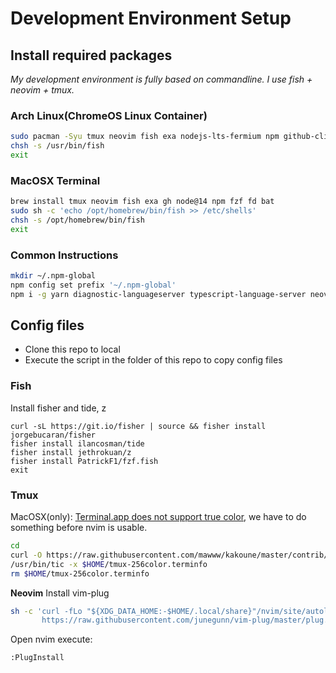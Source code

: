 # Development Environment Setup

## Install required packages
*My development environment is fully based on commandline. I use fish + neovim + tmux.*

### Arch Linux(ChromeOS Linux Container)
```bash
sudo pacman -Syu tmux neovim fish exa nodejs-lts-fermium npm github-cli fzf fd bat
chsh -s /usr/bin/fish
exit
```

### MacOSX Terminal
```bash
brew install tmux neovim fish exa gh node@14 npm fzf fd bat
sudo sh -c 'echo /opt/homebrew/bin/fish >> /etc/shells'
chsh -s /opt/homebrew/bin/fish
exit
```

### Common Instructions
```bash
mkdir ~/.npm-global
npm config set prefix '~/.npm-global'
npm i -g yarn diagnostic-languageserver typescript-language-server neovim
```

## Config files
- Clone this repo to local
- Execute the script in the folder of this repo to copy config files

### Fish
Install fisher and tide, z
```
curl -sL https://git.io/fisher | source && fisher install jorgebucaran/fisher
fisher install ilancosman/tide
fisher install jethrokuan/z
fisher install PatrickF1/fzf.fish
exit
```

### Tmux
MacOSX(only): [Terminal.app does not support true color](https://discuss.kakoune.com/t/macos-terminal-app-with-tmux-guide/1526), we have to do something before nvim is usable.

```bash
cd
curl -O https://raw.githubusercontent.com/mawww/kakoune/master/contrib/tmux-256color.terminfo
/usr/bin/tic -x $HOME/tmux-256color.terminfo
rm $HOME/tmux-256color.terminfo
```

**Neovim**
Install vim-plug
```bash
sh -c 'curl -fLo "${XDG_DATA_HOME:-$HOME/.local/share}"/nvim/site/autoload/plug.vim --create-dirs \
       https://raw.githubusercontent.com/junegunn/vim-plug/master/plug.vim'
```

Open nvim execute:
```
:PlugInstall
```
